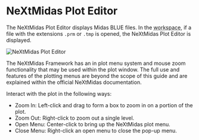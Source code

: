 # NeXtMidas Plot Editor

The NeXtMidas Plot Editor displays Midas BLUE files. In the <abbr title="See Glossary.">workspace</abbr>, if a file with the extensions `.prm` or `.tmp` is opened, the NeXtMidas Plot Editor is displayed.

![NeXtMidas Plot Editor](../images/plotEditor.png)

The NeXtMidas Framework has an in plot menu system and mouse zoom functionality that may be used within the plot window. The full use and features of the plotting menus are beyond the scope of this guide and are explained within the official NeXtMidas documentation.

Interact with the plot in the following ways:

  - Zoom In: Left-click and drag to form a box to zoom in on a portion of the plot.
  - Zoom Out: Right-click to zoom out a single level.
  - Open Menu: Center-click to bring up the NeXtMidas plot menu.
  - Close Menu: Right-click an open menu to close the pop-up menu.
